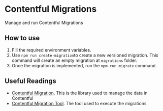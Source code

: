 # Contentful Migrations

Manage and run Contentful Migrations

## How to use 

1. Fill the required environment variables.
2. Use ```npm run create-migration```to create a new versioned migration. This command will create an empty migration at ```migrations``` folder.
3. Once the migration is implemented, run the ```npm run migrate``` command.


## Useful Readings
- [Contentful Migration](https://github.com/contentful/contentful-migration). This is the library used to manage the data in Contentful
- [Contentful Migration Tool](https://github.com/marcomontalbano/contentful-migration-tool/tree/main). The tool used to execute the migrations
